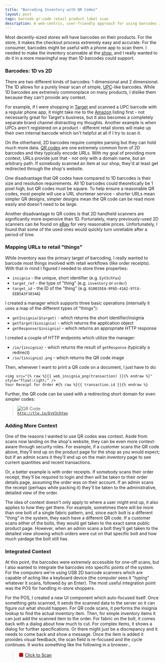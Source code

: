 ```yaml
---
title: "Barcoding Inventory with QR Codes"
layout: post
tags: barcode qr-code retail product label scan
description: A web-centric, user-friendly approach for using barcodes in a retail shop.
---
```


Most decently-sized stores will have barcodes on their products. For the store, it makes the checkout process extremely
easy and accurate. For the consumer, barcodes might be useful with a phone app to scan them. I needed to make the
inventory scannable at the [shop][1], and I really wanted to do it in a more meaningful way than 1D barcodes could
support.


### Barcodes: 1D vs 2D

There are two different kinds of barcodes: 1 dimensional and 2 dimensional. The 1D allows for a purely linear scan of
simple, [UPC][2]-like barcodes. While 1D barcodes are extremely commonplace on many products, I dislike them because
they can't provide any context.

For example, if I were shopping in [Target][3] and scanned a UPC barcode with a regular phone app, it might take me to
the [Amazon][4] listing first - not necessarily great for Target's business, but it also becomes a completely separate
brand channel distracting my thoughts. Another example is when UPCs aren't registered on a product - different retail
stores will make up their own internal barcode which isn't helpful at all if I try to scan it.

On the otherhand, 2D barcodes require complex parsing but they can hold much more data. [QR codes][5] are one extremely
common form of 2D barcodes and they typically encode URLs. With my goal of providing more context, URLs provide just
that - not only with a domain name, but an arbitrary path. If somebody scanned an item at our shop, they'd at least get
redirected through the shop's website.

One disadvantage that QR codes have compared to 1D barcodes is their size and resolution requirements. All 1D barcodes
could theoretically be 1 pixel high, but QR codes must be square. To help ensure a reasonable QR codes, most people
will use a URL shortener service - shorter URLs mean simpler QR designs, simpler designs mean the QR code can be read
more easily and doesn't need to be large.

Another disadvantage to QR codes is that 2D handheld scanners are significantly more expensive than 1D. Fortunately,
many previously-used 2D scanners can be found on [eBay][6] for very reasonable prices. Unfortunately, I found that
some of the used ones would quickly turn unreliable after a period of time.


### Mapping URLs to retail "things"

While inventory was the primary target of barcoding, I really wanted to barcode most things involved with retail
workflows (like order receipts). With that in mind I figured I needed to store three properties:

 * `insignia` - the unique, short identifier (e.g. `EyV3chYax`)
 * `target_ref` - the type of "thing" (e.g. `inventory` or `order`)
 * `target_id` - the ID of the "thing" (e.g. `010035EA-9F6D-41A2-97C4-EEB5A3F3034A`)

I created a manager which supports three basic operations (internally it uses a map of the different types of
"things"):

 * `getInsignia($target)` - which returns the short identifier/insignia
 * `getTarget($insignia)` - which returns the application object
 * `getResponse($insignia)` - which returns an appropriate HTTP response

I created a couple of HTTP endpoints which utilize the manager:

 * `/io/{insignia}` - which returns the result of `getResponse` (typically a redirect)
 * `/io/{insignia}.png` - which returns the QR code image

Then, whenever I want to print a QR code on a document, I just have to do:

    <img src="{% raw %}{{ web_insignia_png(transaction) }}{% endraw %}" style="float:right;" />
    Your Receipt for Order #{% raw %}{{ transaction.id }}{% endraw %}

Further, the QR code can be used with a redirecting short domain for even simpler codes:

 > ![QR Code](http://www.theloopyewe.com/io/EyV3chYax.png?s=2 "http://tle.io/EyV3chYax")  
 > [`http://tle.io/EyV3chYax`](http://www.theloopyewe.com/io/EyV3chYax)


### Adding More Context

One of the reasons I wanted to use QR codes was context. Aside from scans now landing on the shop's website, they can
be even more context-aware through security roles. For example, if a customer scans the QR code above, they'll end up
on the product page for the shop as you would expect; but if an admin scans it they'll end up on the main inventory
page to see current quantities and recent transactions.

Or, a better example is with order receipts. If somebody scans their order receipt, they'll be required to login and
then will be taken to their order details page, assuming the order was on their account. If an admin scans the receipt
(perhaps while packing it) they'll be taken to the administrative, detailed view of the order.

The idea of context doesn't only apply to where a user might end up, it also applies to how they get there. For
example, sometimes there will be more than one bolt of a single fabric pattern, and, since each bolt is a different
"thing" in the system, they each have a different QR code. If a customer scans either of the bolts, they would get
taken to the exact same public product page. However, when an admin scans a bolt they'll get taken to the detailed
view showing which orders were cut on that specific bolt and how much yardage the bolt still has.



### Integrated Context

At this point, the barcodes were extremely accessible for one-off scans, but I also wanted to integrate the barcodes
into specific points of the system. For the computers we're using USB 2D barcode scanners which are capable of acting
like a keyboard device (the computer sees it "typing" whatever it scans, followed by an Enter). The most useful
integration point was the POS for handling in-store shoppers.

For the POS, I created a new UI component which auto-focused itself. Once something gets scanned, it sends the scanned
data to the server so it can figure out what should happen. For QR code scans, it performs the insignia lookup to find
the actual inventory item. Then, for simple inventory items it can just add the scanned item to the order. For fabric
on the bolt, it comes back with a dialog about how much to cut. For complex items, it shows a dialog for further
specifications. Or there might just be a discrepancy and it needs to come back and show a message. Once the item is
added it provides visual feedback, the scan field is re-focused and the cycle continues. It works something like the
following in a browser...

<blockquote>
    <div style="color:#666666;padding-left:5px;">
        <span id="demoscan-dotty" style="background-color:#CC0000;border:#999999 solid 1px;border-radius:3px;display:inline-block;margin-bottom:-1px;width:12px;height:12px;"></span>
        <a id="demoscan-talkr" class="subtle" href="#" style="display:inline-block;padding:3px 2px;">Click to Scan</a>
        <input id="demoscan-input" type="text" style="border:transparent;background-color:transparent;height:1px;margin:0;padding:0;width:1px;" />
    </div>
    <script src="//ajax.googleapis.com/ajax/libs/mootools/1.4.5/mootools-yui-compressed.js"></script>
    <script type="text/javascript">
        var talkr = $('demoscan-talkr');
        var input = $('demoscan-input');
        var dotty = $('demoscan-dotty');

        dotty.set('tween', { link : 'cancel', duration : 200 });

        input
            .addEvent(
                'focus',
                function () {
                    talkr.set('text', 'Ready to Scan');
                    dotty.tween('background-color', '#66FF66');
                }
            )
            .addEvent(
                'blur',
                function () {
                    talkr.set('text', 'Click to Scan');
                    dotty.tween('background-color', '#CC0000');
                }
            ).addEvent(
                'keydown',
                function (e) {
                    if ('enter' != e.key) {
                        return;
                    } else if (!this.value) {
                        return;
                    }

                    prompt('Seems like you scanned...', this.value);

                    this.value = '';
                    this.focus();
                }
            )
        ;

        talkr
            .addEvent(
                'click',
                function (e) {
                    input.focus();

                    e.preventDefault();
                }
            )
        ;
    </script>
</blockquote>


### Conclusion

I feel like the shop is able to better grow both technically and logistically by having used QR codes as opposed to a
classic barcode system. A few techy customers have tried the QR codes, but it's not really something we've been
promoting. Once the website has a proper mobile-friendly version we'll have a better opportunity and reason to try and
impress customers with the QR codes. In the meantime, the QR codes have been an immense time-saver for both staff and
shoppers checking out at the shop.


 [1]: http://www.theloopyewe.com/
 [2]: http://en.wikipedia.org/wiki/Universal_Product_Code
 [3]: http://www.target.com/
 [4]: http://www.amazon.com/
 [5]: http://en.wikipedia.org/wiki/QR_code
 [6]: http://www.ebay.com/
